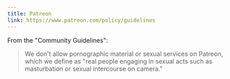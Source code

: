 ```yaml
---
title: Patreon
link: https://www.patreon.com/policy/guidelines
---
```


From the "Community Guidelines":

> We don't allow pornographic material or sexual services on Patreon, which we define as "real people engaging in sexual acts such as masturbation or sexual intercourse on camera."
